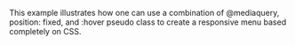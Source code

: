 This example illustrates how one can use a combination of @mediaquery,
position: fixed, and :hover pseudo class to create a responsive
menu based completely on CSS.
